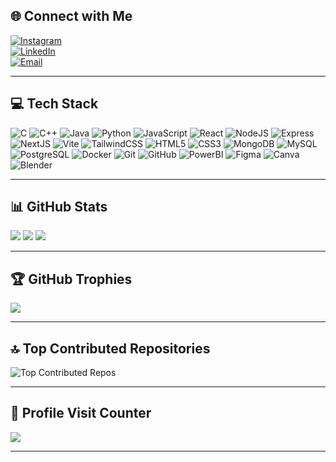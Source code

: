 ## 🌐 Connect with Me  

[![Instagram](https://img.shields.io/badge/Instagram-%23E4405F.svg?logo=Instagram&logoColor=white)](https://instagram.com/__i_amabhishek_)  
[![LinkedIn](https://img.shields.io/badge/LinkedIn-%230077B5.svg?logo=linkedin&logoColor=white)](https://www.linkedin.com/in/abhishek-mishra-12059b302)  
[![Email](https://img.shields.io/badge/Email-D14836?logo=gmail&logoColor=white)](mailto:i.am.abhishekmishra1289@gmail.com)

---

## 💻 Tech Stack  

![C](https://img.shields.io/badge/C-%2300599C.svg?style=for-the-badge&logo=c&logoColor=white)
![C++](https://img.shields.io/badge/C++-%2300599C.svg?style=for-the-badge&logo=c%2B%2B&logoColor=white)
![Java](https://img.shields.io/badge/Java-%23ED8B00.svg?style=for-the-badge&logo=openjdk&logoColor=white)
![Python](https://img.shields.io/badge/Python-3670A0.svg?style=for-the-badge&logo=python&logoColor=ffdd54)
![JavaScript](https://img.shields.io/badge/JavaScript-%23323330.svg?style=for-the-badge&logo=javascript&logoColor=%23F7DF1E)
![React](https://img.shields.io/badge/React-%2320232a.svg?style=for-the-badge&logo=react&logoColor=%2361DAFB)
![NodeJS](https://img.shields.io/badge/Node.js-%23339933.svg?style=for-the-badge&logo=node.js&logoColor=white)
![Express](https://img.shields.io/badge/Express-%23000000.svg?style=for-the-badge&logo=express&logoColor=white)
![NextJS](https://img.shields.io/badge/Next.js-black?style=for-the-badge&logo=next.js&logoColor=white)
![Vite](https://img.shields.io/badge/Vite-%23646CFF.svg?style=for-the-badge&logo=vite&logoColor=white)
![TailwindCSS](https://img.shields.io/badge/TailwindCSS-%2338B2AC.svg?style=for-the-badge&logo=tailwind-css&logoColor=white)
![HTML5](https://img.shields.io/badge/HTML5-%23E34F26.svg?style=for-the-badge&logo=html5&logoColor=white)
![CSS3](https://img.shields.io/badge/CSS3-%231572B6.svg?style=for-the-badge&logo=css3&logoColor=white)
![MongoDB](https://img.shields.io/badge/MongoDB-%2347A248.svg?style=for-the-badge&logo=mongodb&logoColor=white)
![MySQL](https://img.shields.io/badge/MySQL-%2300758F.svg?style=for-the-badge&logo=mysql&logoColor=white)
![PostgreSQL](https://img.shields.io/badge/Postgres-%23316192.svg?style=for-the-badge&logo=postgresql&logoColor=white)
![Docker](https://img.shields.io/badge/Docker-%230db7ed.svg?style=for-the-badge&logo=docker&logoColor=white)
![Git](https://img.shields.io/badge/Git-%23F05033.svg?style=for-the-badge&logo=git&logoColor=white)
![GitHub](https://img.shields.io/badge/GitHub-%23121011.svg?style=for-the-badge&logo=github&logoColor=white)
![PowerBI](https://img.shields.io/badge/PowerBI-F2C811?style=for-the-badge&logo=powerbi&logoColor=black)
![Figma](https://img.shields.io/badge/Figma-%23F24E1E.svg?style=for-the-badge&logo=figma&logoColor=white)
![Canva](https://img.shields.io/badge/Canva-%2300C4CC.svg?style=for-the-badge&logo=Canva&logoColor=white)
![Blender](https://img.shields.io/badge/Blender-%23F5792A.svg?style=for-the-badge&logo=blender&logoColor=white)

---

## 📊 GitHub Stats  

![](https://github-readme-stats-git-masterrstaa-rickstaa.vercel.app/api?username=ABHISHEK1289&theme=dark&hide_border=false&include_all_commits=true&count_private=true)
![](https://github-readme-streak-stats.herokuapp.com/?user=ABHISHEK1289&theme=dark&hide_border=false)
![](https://github-readme-stats-git-masterrstaa-rickstaa.vercel.app/api/top-langs/?username=ABHISHEK1289&theme=dark&hide_border=false&layout=compact)

---

## 🏆 GitHub Trophies  

![](https://github-profile-trophy.vercel.app/?username=ABHISHEK1289&theme=radical&no-frame=false&no-bg=true&margin-w=4)

---

## 🔝 Top Contributed Repositories  

![Top Contributed Repos](https://github-contributor-stats.vercel.app/api?username=ABHISHEK1289&limit=5&theme=dark&combine_all_yearly_contributions=true)

---

## 👀 Profile Visit Counter  

[![](https://visitcount.itsvg.in/api?id=ABHISHEK1289&icon=0&color=0)](https://visitcount.itsvg.in)

---

<!-- Created with ❤️ and optimized for recruiters -->
